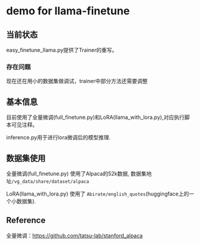# demo for llama-finetune

## 当前状态
easy_finetune_llama.py提供了Trainer的重写。
### 存在问题
现在还在用小的数据集做调试，trainer中部分方法还需要调整

## 基本信息
目前使用了全量微调(full_finetune.py)和LoRA(llama_with_lora.py),对应执行脚本可见注释。

inference.py用于进行lora微调后的模型推理.

## 数据集使用

全量微调(full_finetune.py) 使用了Alpaca的52k数据, 数据集地址`/vg_data/share/dataset/alpaca`

LoRA(llama_with_lora.py) 使用了 `Abirate/english_quotes`(huggingface上的一个小数据集).


## Reference

全量微调：https://github.com/tatsu-lab/stanford_alpaca